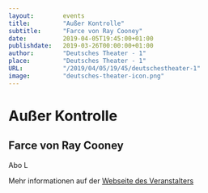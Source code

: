 ```yaml
---
layout:        events
title:         "Außer Kontrolle"
subtitle:      "Farce von Ray Cooney"
date:          2019-04-05T19:45:00+01:00
publishdate:   2019-03-26T00:00:00+01:00
author:        "Deutsches Theater - 1"
place:         "Deutsches Theater - 1"
URL:           "/2019/04/05/19/45/deutschestheater-1"
image:         "deutsches-theater-icon.png"
---
```


Außer Kontrolle
===========

Farce von Ray Cooney
-----------

 Abo L

Mehr informationen auf der [Webseite des Veranstalters](https://www.dt-goettingen.de/stueck/ausser-kontrolle/)
